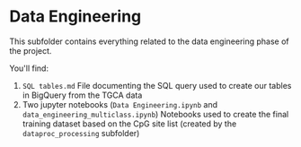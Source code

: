 # Data Engineering
This subfolder contains everything related to the data engineering phase of the project.

You'll find:
 1. `SQL tables.md`
    File documenting the SQL query used to create our tables in BigQuery from the TGCA data
 2. Two jupyter notebooks (`Data Engineering.ipynb` and `data_engineering_multiclass.ipynb`)
    Notebooks used to create the final training dataset based on the CpG site list
    (created by the `dataproc_processing` subfolder)